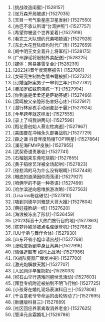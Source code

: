 
1. [挑战改造闺蜜]-[1528157]
1. [张万森开局被虐]-[1527035]
1. [天目一号气象星座卫星发射]-[1527550]
1. [古巴不承认所谓“台湾护照”]-[1527757]
1. [希望你被这个世界爱着]-[1527919]
1. [看完三大队想约兄弟喝顿酒]-[1527928]
1. [东北大花登陆纽约时代广场]-[1527659]
1. [胡中明王文全晋升上将军衔]-[1528175]
1. [广州辟谣将限制外卖配送]-[1528225]
1. [媒体：网易暴雪复合]-[1528239]
1. [2023抖音年度观察报告]-[1527861]
1. [女研究生制售色情书籍被抓]-[1527372]
1. [订婚强奸案男子一审判三年]-[1527782]
1. [费加罗红毯前演练一下]-[1527994]
1. [你到底是柔柔还是萨勒芬妮]-[1527466]
1. [雷鸣被父亲隐形伤害好心疼]-[1527917]
1. [潜行林家栋手动闭麦彭于晏]-[1527924]
1. [今年跨年就这样发]-[1527555]
1. [录上了吗我讲两句]-[1527596]
1. [稻花香创始人蔡宏柱病逝]-[1527967]
1. [美国要在冲绳永久部署战机]-[1527729]
1. [薛之谦 抖音年度热搜TOP1明星]-[1527864]
1. [澜花海FMVP皮肤]-[1527955]
1. [武契奇谴责暴徒]-[1527741]
1. [石榴姐来东莞吃烧鹅]-[1527855]
1. [黄子韬徐艺洋被全场起哄]-[1527823]
1. [徐悲鸿的马为什么没有眼睛]-[1527448]
1. [眼底的涟漪因你而荡漾]-[1527927]
1. [咱俩学的不是一种英语]-[1527499]
1. [哈尔滨逆向思维旅游攻略]-[1527563]
1. [Lisa ins粉丝破亿]-[1527810]
1. [嗑到刘德华刘雅瑟大哥大嫂]-[1527604]
1. [萌娃撞脸胡一统]-[1527620]
1. [海浪被冻出了形状]-[1526459]
1. [2023抖音十大热门旅行目的地]-[1527863]
1. [陈梦孙颖莎被点名催促登机]-[1527882]
1. [UU学弟与舞伴合体]-[1527930]
1. [山东环省小姐申请出战]-[1527768]
1. [张晚意新剧单身且离异]-[1527916]
1. [情侣逛超市 如同上战场]-[1527986]
1. [X战队瓷器厂爆发冲突]-[1527700]
1. [激光炮解救天鹅]-[1527707]
1. [人民网评早餐奶奶]-[1528033]
1. [积石山举行遇难同胞悼念活动]-[1527603]
1. [拜登专机附近被拍到不明飞行物]-[1527725]
1. [小孩哥在婚礼现场表演科目三]-[1527808]
1. [千百意老爷爷命运的齿轮转动了]-[1527695]
1. [新疆版科目三]-[1527689]
1. [社区回应养家禽取消养老金]-[1527625]
1. [管泽元余霜婚礼]-[1526786]